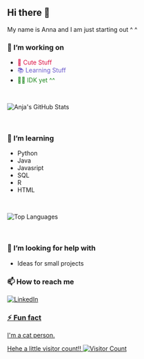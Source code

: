 ## Hi there 👋
My name is Anna and I am just starting out ^ ^ 


<h3>🔭 I’m working on</h3>

<ul>
  <li><span style="color:#d14;">💖 Cute Stuff</span></li>
  <li><span style="color:#6a5acd;">📚 Learning Stuff</span></li>
  <li><span style="color:#228b22;">🤷‍♀️ IDK yet ^^</span></li>
</ul>

<br>


![Anja's GitHub Stats](https://github-readme-stats.vercel.app/api?username=anjatheanja&show_icons=true&theme=transparent)


</div>

<br>

### 🌱 I’m learning

- Python
- Java
- Javasript 
- SQL
- R
- HTML
<br>


![Top Languages](https://github-readme-stats.vercel.app/api/top-langs/?username=anjatheanja&layout=compact&theme=transparent)

</div>

<br>

### 🤔 I’m looking for help with

- Ideas for small projects

### 📫 How to reach me

<div display="flex">
  <a href="https://www.linkedin.com/in/anna-plavyuk-674448223">
    <img src="https://img.shields.io/badge/linkedin-%230077B5.svg?style=for-the-badge&logo=linkedin&logoColor=white" alt="LinkedIn"/>

</div>

### ⚡ Fun fact

I'm a cat person.


Hehe a little visitor count!!
![Visitor Count](https://komarev.com/ghpvc/?username=anjatheanja&color=blue)


